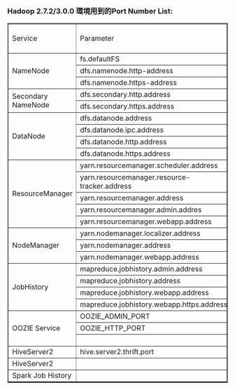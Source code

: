 ﻿### Hadoop 2.7.2/3.0.0 環境用到的Port Number List:

<table border="2">
   <tr>
      <td>Service</td>
	  <td>Parameter</td>
      <td align='center'>Hadoop 2.7.2 Port</td>      
	  <td align='center'>Hadoop 3.0.0 Port</td>
   </tr>
	<tr><td rowspan='3'>NameNode</td><td>fs.defaultFS</td><td align='right'>8020</td><td align='right'>8020</td></tr>	
	<tr><td>dfs.namenode.http-address</td><td align='right'>50070</td><td align='right'>9870</td></tr>
	<tr><td>dfs.namenode.https-address</td><td  align='right'>50470</td><td align='right'>9871</td></tr>
	<tr><td rowspan='2'>Secondary NameNode</td><td>dfs.secondary.http.address</td><td  align='right'>50090</td><td align='right'>0000</td></tr>	
	<tr><td>dfs.secondary.https.address</td><td align='right'>50495</td><td  align='right'>0000</td></tr>
	<tr><td rowspan='4'>DataNode</td><td>dfs.datanode.address</td><td align='right'>50010</td><td align='right'>0000</td></tr>
	<tr><td>dfs.datanode.ipc.address</td><td align='right'>50020</td><td align='right'>0000</td></tr>
	<tr><td>dfs.datanode.http.address</td><td align='right'>50075</td><td align='right'>0000</td></tr>
	<tr><td>dfs.datanode.https.address</td><td align='right'>50475</td><td align='right'>0000</td></tr>	
	<tr><td rowspan='5'>ResourceManager</td><td>yarn.resourcemanager.scheduler.address</td><td align='right'>8030</td><td align='right'>0000</td></tr>
	<tr><td>yarn.resourcemanager.resource-tracker.address</td><td align='right'>8031</td><td align='right'>0000</td></tr>
	<tr><td>yarn.resourcemanager.address</td><td align='right'>8032</td><td align='right'>0000</td></tr>
	<tr><td>yarn.resourcemanager.admin.addres</td><td align='right'>8033</td><td align='right'>0000</td></tr>
	<tr><td>yarn.resourcemanager.webapp.address</td><td align='right'>8088</td><td align='right'>0000</td></tr>
	<tr><td rowspan='3'>NodeManager</td><td>yarn.nodemanager.localizer.address</td><td align='right'>8040</td><td align='right'>8040</td></tr>
	<tr><td>yarn.nodemanager.address</td><td align='right'>8041</td><td align='right'>0000</td></tr>
	<tr><td>yarn.nodemanager.webapp.address</td><td align='right'>8042</td><td align='right'>8042</td></tr>
	<tr><td rowspan='4'>JobHistory</td><td>mapreduce.jobhistory.admin.address</td><td align='right'>10033</td><td align='right'>0000</td></tr>
	<tr><td>mapreduce.jobhistory.address</td><td align='right'>10020</td><td align='right'>0000</td></tr>
	<tr><td>mapreduce.jobhistory.webapp.address</td><td align='right'>19888</td><td align='right'>0000</td></tr>
	<tr><td>mapreduce.jobhistory.webapp.https.address</td><td align='right'>11001</td><td align='right'>0000</td></tr>	
	<tr><td rowspan='3'>OOZIE Service</td><td>OOZIE_ADMIN_PORT</td><td align='right'>11000</td><td align='right'>0000</td></tr>
	<tr><td>OOZIE_HTTP_PORT</td><td align='right'>8031</td><td align='right'>0000</td></tr>
	<tr><td></td><td align='right'>11443</td><td align='right'>0000</td></tr>
	<tr><td>HiveServer2</td><td>hive.server2.thrift.port</td><td align='right'>10000</td><td align='right'>0000</td></tr>
	<tr><td>HiveServer2</td><td></td><td align='right'>9083/td><td align='right'>0000</td></tr>
	<tr><td>Spark Job History</td><td></td><td align='right'>18088</td><td align='right'>0000</td></tr>
</table>

